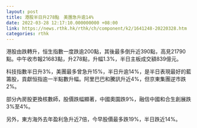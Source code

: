 ```yaml
---
layout: post
title: 港股半日升278點　美團急升逾14%
date: 2022-03-28 12:17:10.000000000 +08:00
link: https://news.rthk.hk/rthk/ch/component/k2/1641248-20220328.htm
categories: rthk
---
```


港股由跌轉升，恒生指數一度跌逾200點，其後最多倒升近390點，高見21790點。中午收市報21683點，升278點，升幅1.3%，半日主板成交額839億元。

科技指數半日升3%，美團最多曾急升15%，半日升逾14%，是半日表現最好的藍籌股，貢獻恒指逾一半點數升幅。阿里巴巴和騰訊升近4%，但京東集團逆市跌2%。

部分內房股更換核數師，股價跌幅顯著，中國奧園跌9%，融信中國和合生創展跌3%至4%。

另外，東方海外去年盈利急升近7倍，今早股價最多跌19%，半日跌近14%。
